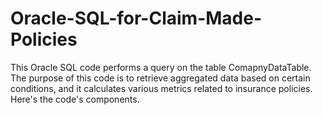 # Oracle-SQL-for-Claim-Made-Policies
This Oracle SQL code performs a query on the table ComapnyDataTable. The purpose of this code is to retrieve aggregated data based on certain conditions, and it calculates various metrics related to insurance policies. Here's the code's components.
